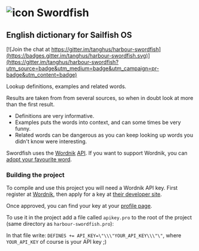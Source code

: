 # ![icon](https://raw.githubusercontent.com/tanghus/harbour-swordfish/master/harbour-swordfish.png) Swordfish
## English dictionary for Sailfish OS

[![Join the chat at https://gitter.im/tanghus/harbour-swordfish](https://badges.gitter.im/tanghus/harbour-swordfish.svg)](https://gitter.im/tanghus/harbour-swordfish?utm_source=badge&utm_medium=badge&utm_campaign=pr-badge&utm_content=badge)

Lookup definitions, examples and related words.

Results are taken from from several sources, so when in doubt look at more than the first result.

* Definitions are very informative.
* Examples puts the words into context, and can some times be very funny.
* Related words can be dangerous as you can keep looking up words you didn't know were interesting.

Swordfish uses the [Wordnik](https://wordnik.com) [API](http://developer.wordnik.com). If you want to
support Wordnik, you can [adopt your favourite word](https://www.wordnik.com/adoptaword).

### Building the project

To compile and use this project you will need a Wordnik API key. First register at [Wordnik](https://wordnik.com),
then apply for a key at [their developer site](http://developer.wordnik.com).

Once approved, you can find your key at your [profile page](https://wordnik.com/users/edit).

To use it in the project add a file called `apikey.pro` to the root of the project (same directory
as `harbour-swordfish.pro`):

In that file write: `DEFINES += API_KEY=\"\\\"YOUR_API_KEY\\\"\"`, where `YOUR_API_KEY` of
course is your API key ;)
